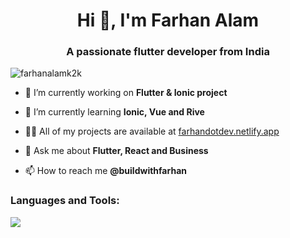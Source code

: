 <h1 align="center">Hi 👋, I'm Farhan Alam</h1>
<h3 align="center">A passionate flutter developer from India</h3>

<p align="left"> <img src="https://komarev.com/ghpvc/?username=farhanalamk2k&label=Profile%20views&color=0e75b6&style=flat" alt="farhanalamk2k" /> </p>

- 🔭 I’m currently working on **Flutter & Ionic project**

- 🌱 I’m currently learning **Ionic, Vue and Rive**

- 👨‍💻 All of my projects are available at [farhandotdev.netlify.app](https://farhandotdev.netlify.app/projects)

- 💬 Ask me about **Flutter, React and Business**

- 📫 How to reach me **@buildwithfarhan**


<h3 align="left">Languages and Tools:</h3>
<p align="left">
  <a href="https://skillicons.dev">
    <img src="https://skillicons.dev/icons?i=git,github,vscode,c,cpp,html,css,js,react,figma,nodejs,expressjs,bootstrap,linux,twitter,python,dart,firebase,flutter,typescript,mysql,redux,vue,mongodb" />
  </a>
</p>
